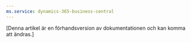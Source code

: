 ```yaml
---
ms.service: dynamics-365-business-central
---
```

[Denna artikel är en förhandsversion av dokumentationen och kan komma att ändras.]